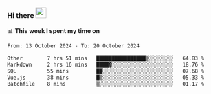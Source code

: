### Hi there <a href="https://www.gautamkrishnar.com/"><img src="https://media.giphy.com/media/hvRJCLFzcasrR4ia7z/giphy.gif" width="25px"></a>

📊 **This week I spent my time on**

<!--START_SECTION:waka-->

```txt
From: 13 October 2024 - To: 20 October 2024

Other        7 hrs 51 mins   ████████████████▒░░░░░░░░   64.83 %
Markdown     2 hrs 16 mins   ████▓░░░░░░░░░░░░░░░░░░░░   18.76 %
SQL          55 mins         ██░░░░░░░░░░░░░░░░░░░░░░░   07.68 %
Vue.js       38 mins         █▒░░░░░░░░░░░░░░░░░░░░░░░   05.33 %
Batchfile    8 mins          ▒░░░░░░░░░░░░░░░░░░░░░░░░   01.17 %
```

<!--END_SECTION:waka-->
